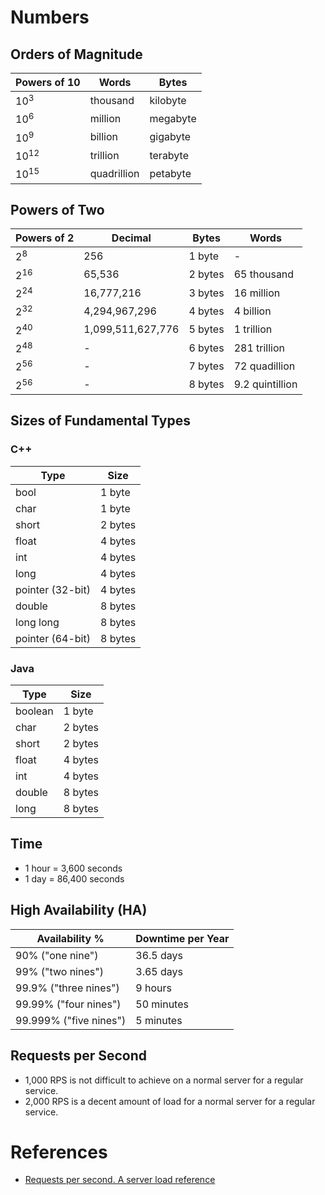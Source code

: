 # Numbers
## Orders of Magnitude
Powers of 10 | Words | Bytes 
------------ | ------------ | ------------
10<sup>3</sup> | thousand | kilobyte
10<sup>6</sup> | million | megabyte
10<sup>9</sup> | billion | gigabyte
10<sup>12</sup> | trillion | terabyte
10<sup>15</sup> | quadrillion | petabyte
## Powers of Two
Powers of 2 | Decimal | Bytes | Words 
------------ | ------------ | ------------ | ------------
2<sup>8</sup> | 256 | 1 byte | -
2<sup>16</sup> | 65,536 | 2 bytes | 65 thousand
2<sup>24</sup> | 16,777,216 | 3 bytes | 16 million
2<sup>32</sup> | 4,294,967,296 | 4 bytes | 4 billion
2<sup>40</sup> | 1,099,511,627,776 | 5 bytes | 1 trillion
2<sup>48</sup> | - | 6 bytes | 281 trillion
2<sup>56</sup> | - | 7 bytes | 72 quadillion
2<sup>56</sup> | - | 8 bytes | 9.2 quintillion
## Sizes of Fundamental Types
### C++
Type | Size
------------ | ------------ 
bool | 1 byte
char | 1 byte
short | 2 bytes
float | 4 bytes
int | 4 bytes
long | 4 bytes
pointer (32-bit) | 4 bytes
double | 8 bytes
long long | 8 bytes
pointer (64-bit) | 8 bytes
### Java
Type | Size
------------ | ------------ 
boolean | 1 byte
char | 2 bytes
short | 2 bytes
float | 4 bytes
int | 4 bytes
double | 8 bytes
long | 8 bytes
## Time
* 1 hour = 3,600 seconds
* 1 day = 86,400 seconds
## High Availability (HA)
Availability % | Downtime per Year
------------ | ------------
90% ("one nine") | 36.5 days
99% ("two nines")	| 3.65 days
99.9% ("three nines")	| 9 hours
99.99% ("four nines")	| 50 minutes
99.999% ("five nines") | 5 minutes
## Requests per Second
* 1,000 RPS is not difficult to achieve on a normal server for a regular service.
* 2,000 RPS is a decent amount of load for a normal server for a regular service.
# References
* [Requests per second. A server load reference](https://wrongsideofmemphis.com/2013/10/21/requests-per-second-a-reference/)
